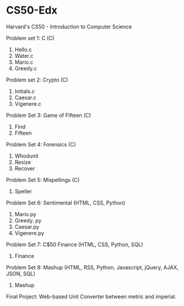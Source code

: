 # CS50-Edx
Harvard's CS50 - Introduction to Computer Science

Problem set 1: C (C)
1. Hello.c
2. Water.c
3. Mario.c
4. Greedy.c

Problem set 2: Crypto (C)
1. Initials.c
2. Caesar.c
3. Vigenere.c

Problem Set 3: Game of Fifteen (C)
1. Find
2. Fifteen

Problem Set 4: Forensics (C)
1. Whodunit
2. Resize
3. Recover

Problem Set 5: Mispellings (C)
1. Speller

Problem Set 6: Sentimental (HTML, CSS, Python)
1. Mario.py
2. Greedy. py
3. Caesar.py
4. Vigenere.py

Problem Set 7: C$50 Finance (HTML, CSS, Python, SQL)
1. Finance

Problem Set 8: Mashup (HTML, RSS, Python, Javascript, jQuery, AJAX, JSON, SQL)
1. Mashup

Final Project:
Web-based Unit Converter between metric and imperial.
